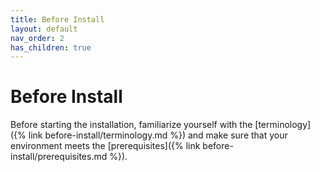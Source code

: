 ```yaml
---
title: Before Install
layout: default
nav_order: 2
has_children: true
---
```

# Before Install

Before starting the installation, familiarize yourself with the [terminology]({% link before-install/terminology.md %}) and make sure that your environment meets the [prerequisites]({% link before-install/prerequisites.md %}).
